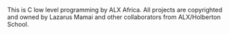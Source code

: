 This is C low level programming by ALX Africa. All projects are copyrighted and owned by Lazarus Mamai and other collaborators from ALX/Holberton School.
